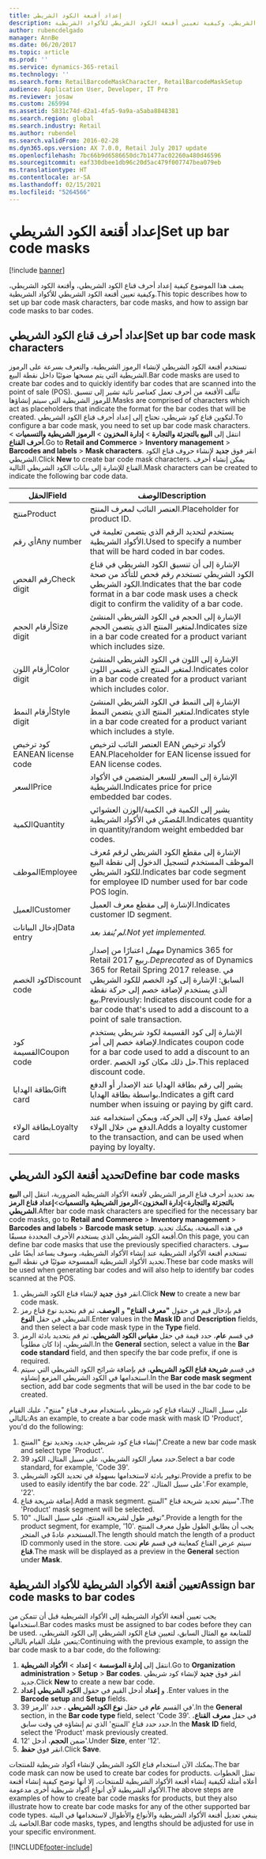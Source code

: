 ```yaml
---
title: إعداد أقنعة الكود الشريطي
description: يصف هذا الموضوع كيفية إعداد أحرف قناع الكود الشريطي، وأقنعة الكود الشريطي، وكيفية تعيين أقنعة الكود الشريطي للأكواد الشريطية.
author: rubencdelgado
manager: AnnBe
ms.date: 06/20/2017
ms.topic: article
ms.prod: ''
ms.service: dynamics-365-retail
ms.technology: ''
ms.search.form: RetailBarcodeMaskCharacter, RetailBarcodeMaskSetup
audience: Application User, Developer, IT Pro
ms.reviewer: josaw
ms.custom: 265994
ms.assetid: 5831c74d-d2a1-4fa5-9a9a-a5aba8848381
ms.search.region: global
ms.search.industry: Retail
ms.author: rubendel
ms.search.validFrom: 2016-02-28
ms.dyn365.ops.version: AX 7.0.0, Retail July 2017 update
ms.openlocfilehash: 7bc66b9d6586650dc7b1477ac02260a480d46596
ms.sourcegitcommit: eaf330dbee1db96c20d5ac479f007747bea079eb
ms.translationtype: HT
ms.contentlocale: ar-SA
ms.lasthandoff: 02/15/2021
ms.locfileid: "5264566"
---
```

# <a name="set-up-bar-code-masks"></a><span data-ttu-id="eba93-103">إعداد أقنعة الكود الشريطي</span><span class="sxs-lookup"><span data-stu-id="eba93-103">Set up bar code masks</span></span>

[!include [banner](includes/banner.md)]

<span data-ttu-id="eba93-104">يصف هذا الموضوع كيفية إعداد أحرف قناع الكود الشريطي، وأقنعة الكود الشريطي، وكيفية تعيين أقنعة الكود الشريطي للأكواد الشريطية.</span><span class="sxs-lookup"><span data-stu-id="eba93-104">This topic describes how to set up bar code mask characters, bar code masks, and how to assign bar code masks to bar codes.</span></span>

## <a name="set-up-bar-code-mask-characters"></a><span data-ttu-id="eba93-105">إعداد أحرف قناع الكود الشريطي</span><span class="sxs-lookup"><span data-stu-id="eba93-105">Set up bar code mask characters</span></span>

<span data-ttu-id="eba93-106">تستخدم أقنعة الكود الشريطي لإنشاء الرموز الشريطية، والتعرف بسرعة على الرموز الشريطية التي يتم مسحها ضوئيًا داخل نقطة البيع.</span><span class="sxs-lookup"><span data-stu-id="eba93-106">Bar code masks are used to create bar codes and to quickly identify bar codes that are scanned into the point of sale (POS).</span></span> <span data-ttu-id="eba93-107">تتآلف الأقنعة من أحرف تعمل كعناصر نائية تشير إلى تنسيق للرموز الشريطية التي سيتم إنشاؤها.</span><span class="sxs-lookup"><span data-stu-id="eba93-107">Masks are comprised of characters which act as placeholders that indicate the format for the bar codes that will be created.</span></span> <span data-ttu-id="eba93-108">لتكوين قناع كود شريطي، تحتاج إلى إعداد أحرف قناع الكود الشريطي.</span><span class="sxs-lookup"><span data-stu-id="eba93-108">To configure a bar code mask, you need to set up bar code mask characters.</span></span> <span data-ttu-id="eba93-109">انتقل إلى **البيع بالتجزئة والتجارة** &gt; **إدارة المخزون** &gt; **الرموز الشريطية والتسميات** &gt; **أحرف القناع**.</span><span class="sxs-lookup"><span data-stu-id="eba93-109">Go to **Retail and Commerce** &gt; **Inventory management** &gt; **Barcodes and labels** &gt; **Mask characters**.</span></span> <span data-ttu-id="eba93-110">انقر فوق **جديد** لإنشاء حروف قناع الكود الشريطي.</span><span class="sxs-lookup"><span data-stu-id="eba93-110">Click **New** to create bar code mask characters.</span></span> <span data-ttu-id="eba93-111">يمكن إنشاء أحرف القناع للإشارة إلى بيانات الكود الشريطي التالية.</span><span class="sxs-lookup"><span data-stu-id="eba93-111">Mask characters can be created to indicate the following bar code data.</span></span>

| <span data-ttu-id="eba93-112">الحقل</span><span class="sxs-lookup"><span data-stu-id="eba93-112">Field</span></span>            | <span data-ttu-id="eba93-113">‏‏الوصف</span><span class="sxs-lookup"><span data-stu-id="eba93-113">Description</span></span> |
|------------------|-------------|
| <span data-ttu-id="eba93-114">منتج</span><span class="sxs-lookup"><span data-stu-id="eba93-114">Product</span></span>          | <span data-ttu-id="eba93-115">العنصر النائب لمعرف المنتج.</span><span class="sxs-lookup"><span data-stu-id="eba93-115">Placeholder for product ID.</span></span> |
| <span data-ttu-id="eba93-116">أي رقم</span><span class="sxs-lookup"><span data-stu-id="eba93-116">Any number</span></span>       | <span data-ttu-id="eba93-117">يستخدم لتحديد الرقم الذي يتضمن تعليمة في الأكواد الشريطية.</span><span class="sxs-lookup"><span data-stu-id="eba93-117">Used to specify a number that will be hard coded in bar codes.</span></span> |
| <span data-ttu-id="eba93-118">رقم الفحص</span><span class="sxs-lookup"><span data-stu-id="eba93-118">Check digit</span></span>      | <span data-ttu-id="eba93-119">الإشارة إلى أن تنسيق الكود الشريطي في قناع الكود الشريطي تستخدم رقم فحص للتأكد من صحة الكود الشريطي.</span><span class="sxs-lookup"><span data-stu-id="eba93-119">Indicates that the bar code format in a bar code mask uses a check digit to confirm the validity of a bar code.</span></span> |
| <span data-ttu-id="eba93-120">أرقام الحجم</span><span class="sxs-lookup"><span data-stu-id="eba93-120">Size digit</span></span>       | <span data-ttu-id="eba93-121">الإشارة إلى الحجم في الكود الشريطي المنشئ لمتغير المنتج الذي يتضمن الحجم.</span><span class="sxs-lookup"><span data-stu-id="eba93-121">Indicates size in a bar code created for a product variant which includes size.</span></span> |
| <span data-ttu-id="eba93-122">أرقام اللون</span><span class="sxs-lookup"><span data-stu-id="eba93-122">Color digit</span></span>      | <span data-ttu-id="eba93-123">الإشارة إلى اللون في الكود الشريطي المنشئ لمتغير المنتج الذي يتضمن اللون.</span><span class="sxs-lookup"><span data-stu-id="eba93-123">Indicates color in a bar code created for a product variant which includes color.</span></span> |
| <span data-ttu-id="eba93-124">أرقام النمط</span><span class="sxs-lookup"><span data-stu-id="eba93-124">Style digit</span></span>      | <span data-ttu-id="eba93-125">الإشارة إلى النمط في الكود الشريطي المنشئ لمتغير المنتج الذي يتضمن النمط.</span><span class="sxs-lookup"><span data-stu-id="eba93-125">Indicates style in a bar code created for a product variant which includes a style.</span></span> |
| <span data-ttu-id="eba93-126">كود ترخيص EAN</span><span class="sxs-lookup"><span data-stu-id="eba93-126">EAN license code</span></span> | <span data-ttu-id="eba93-127">العنصر النائب لترخيص EAN لأكواد ترخيص EAN.</span><span class="sxs-lookup"><span data-stu-id="eba93-127">Placeholder for EAN license issued for EAN license codes.</span></span> |
| <span data-ttu-id="eba93-128">السعر</span><span class="sxs-lookup"><span data-stu-id="eba93-128">Price</span></span>            | <span data-ttu-id="eba93-129">الإشارة إلى السعر للسعر المتضمن في الأكواد الشريطية.</span><span class="sxs-lookup"><span data-stu-id="eba93-129">Indicates price for price embedded bar codes.</span></span> |
| <span data-ttu-id="eba93-130">الكمية</span><span class="sxs-lookup"><span data-stu-id="eba93-130">Quantity</span></span>         | <span data-ttu-id="eba93-131">يشير إلى الكمية في الكمية/الوزن العشوائي المُضمّن في الأكواد الشريطية.</span><span class="sxs-lookup"><span data-stu-id="eba93-131">Indicates quantity in quantity/random weight embedded bar codes.</span></span> |
| <span data-ttu-id="eba93-132">الموظف</span><span class="sxs-lookup"><span data-stu-id="eba93-132">Employee</span></span>         | <span data-ttu-id="eba93-133">الإشارة إلى مقطع الكود الشريطي لرقم مُعرف الموظف المستخدم لتسجيل الدخول إلى نقطة البيع للكود الشريطي.</span><span class="sxs-lookup"><span data-stu-id="eba93-133">Indicates bar code segment for employee ID number used for bar code POS login.</span></span> |
| <span data-ttu-id="eba93-134">العميل</span><span class="sxs-lookup"><span data-stu-id="eba93-134">Customer</span></span>         | <span data-ttu-id="eba93-135">الإشارة إلى مقطع معرف العميل.</span><span class="sxs-lookup"><span data-stu-id="eba93-135">Indicates customer ID segment.</span></span> |
| <span data-ttu-id="eba93-136">إدخال البيانات</span><span class="sxs-lookup"><span data-stu-id="eba93-136">Data entry</span></span>       | <span data-ttu-id="eba93-137">*لم يُنفذ بعد.*</span><span class="sxs-lookup"><span data-stu-id="eba93-137">*Not yet implemented.*</span></span> |
| <span data-ttu-id="eba93-138">كود الخصم</span><span class="sxs-lookup"><span data-stu-id="eba93-138">Discount code</span></span>    | <span data-ttu-id="eba93-139">*مهمل* اعتبارًا من إصدار Dynamics 365 for Retail ربيع 2017.</span><span class="sxs-lookup"><span data-stu-id="eba93-139">*Deprecated* as of Dynamics 365 for Retail Spring 2017 release.</span></span> <span data-ttu-id="eba93-140">في السابق: الإشارة إلى كود الخصم للكود الشريطي الذي يستخدم لإضافة خصم إلى حركة نقطة بيع.</span><span class="sxs-lookup"><span data-stu-id="eba93-140">Previously: Indicates discount code for a bar code that's used to add a discount to a point of sale transaction.</span></span> |
| <span data-ttu-id="eba93-141">كود القسيمة</span><span class="sxs-lookup"><span data-stu-id="eba93-141">Coupon code</span></span>      | <span data-ttu-id="eba93-142">الإشارة إلى كود القسيمة لكود شريطي يستخدم لإضافة خصم إلى أمر.</span><span class="sxs-lookup"><span data-stu-id="eba93-142">Indicates coupon code for a bar code used to add a discount to an order.</span></span> <span data-ttu-id="eba93-143">حل ذلك مكان كود الخصم.</span><span class="sxs-lookup"><span data-stu-id="eba93-143">This replaced discount code.</span></span> |
| <span data-ttu-id="eba93-144">بطاقة الهدايا</span><span class="sxs-lookup"><span data-stu-id="eba93-144">Gift card</span></span>        | <span data-ttu-id="eba93-145">يشير إلى رقم بطاقة الهدايا عند الإصدار أو الدفع بواسطة بطاقة الهدايا.</span><span class="sxs-lookup"><span data-stu-id="eba93-145">Indicates a gift card number when issuing or paying by gift card.</span></span> |
| <span data-ttu-id="eba93-146">بطاقة الولاء</span><span class="sxs-lookup"><span data-stu-id="eba93-146">Loyalty card</span></span>     | <span data-ttu-id="eba93-147">إضافة عميل ولاء إلى الحركة، ويمكن استخدامه عند الدفع من خلال الولاء.</span><span class="sxs-lookup"><span data-stu-id="eba93-147">Adds a loyalty customer to the transaction, and can be used when paying by loyalty.</span></span> |

## <a name="define-bar-code-masks"></a><span data-ttu-id="eba93-148">تحديد أقنعة الكود الشريطي</span><span class="sxs-lookup"><span data-stu-id="eba93-148">Define bar code masks</span></span>

<span data-ttu-id="eba93-149">بعد تحديد أحرف قناع الرمز الشريطي لأقنعة الأكواد الشريطية الضرورية، انتقل إلى **البيع بالتجزئة والتجارة**&gt;**إدارة المخزون**&gt;**الرموز الشريطية والتسميات**&gt;**إعداد قناع الرمز الشريطي**.</span><span class="sxs-lookup"><span data-stu-id="eba93-149">After bar code mask characters are specified for the necessary bar code masks, go to **Retail and Commerce** &gt; **Inventory management** &gt; **Barcodes and labels** &gt; **Barcode mask setup**.</span></span> <span data-ttu-id="eba93-150">في هذه الصفحة، يمكنك تحديد أقنعة الكود الشريطي الذي يستخدم الأحرف المحددة مسبقًا.</span><span class="sxs-lookup"><span data-stu-id="eba93-150">On this page, you can define bar code masks that use the previously specified characters.</span></span> <span data-ttu-id="eba93-151">سوف تستخدم أقنعة الأكواد الشريطية عند إنشاء الأكواد الشريطية، وسوف يساعد أيضًا على تحديد الأكواد الشريطية الممسوحة ضوئيًا في نقطة البيع.</span><span class="sxs-lookup"><span data-stu-id="eba93-151">These bar code masks will be used when generating bar codes and will also help to identify bar codes scanned at the POS.</span></span>

1. <span data-ttu-id="eba93-152">انقر فوق **جديد** لإنشاء قناع الكود الشريطي.</span><span class="sxs-lookup"><span data-stu-id="eba93-152">Click **New** to create a new bar code mask.</span></span>
2. <span data-ttu-id="eba93-153">قم بإدخال قيم في حقول **"معرف القناع"** و **الوصف**،  ثم قم بتحديد نوع قناع رمز الشريطي في حقل **النوع**.</span><span class="sxs-lookup"><span data-stu-id="eba93-153">Enter values in the **Mask ID** and **Description** fields, and then select a bar code mask type in the **Type** field.</span></span>
3. <span data-ttu-id="eba93-154">في قسم **عام**، حدد قيمة في حقل **مقياس الكود الشريطي**، ثم قم بتحديد بادئة الرمز الشريطي، إذا كان مطلوباً.</span><span class="sxs-lookup"><span data-stu-id="eba93-154">In the **General** section, select a value in the **Bar code standard** field, and then specify the bar code prefix, if one is required.</span></span>
4. <span data-ttu-id="eba93-155">في قسم **شريحة قناع الكود الشريطي**، قم بإضافة شرائح الكود الشريطي التي سيتم استخدامها في الكود الشريطي المزمع إنشاؤه.</span><span class="sxs-lookup"><span data-stu-id="eba93-155">In the **Bar code mask segment** section, add bar code segments that will be used in the bar code to be created.</span></span>

<span data-ttu-id="eba93-156">على سبيل المثال، لإنشاء قناع كود شريطي باستخدام معرف قناع "منتج"، عليك القيام بالتالي:</span><span class="sxs-lookup"><span data-stu-id="eba93-156">As an example, to create a bar code mask with mask ID 'Product', you'd do the following:</span></span>

1. <span data-ttu-id="eba93-157">إنشاء قناع كود شريطي جديد، وتحديد نوع "المنتج".</span><span class="sxs-lookup"><span data-stu-id="eba93-157">Create a new bar code mask and select type 'Product'.</span></span>
2. <span data-ttu-id="eba93-158">حدد معيار الكود الشريطي، على سبيل المثال، الكود 39.</span><span class="sxs-lookup"><span data-stu-id="eba93-158">Select a bar code standard, for example, 'Code 39'.</span></span>
3. <span data-ttu-id="eba93-159">توفير بادئة لاستخدامها بسهولة في تحديد الكود الشريطي.</span><span class="sxs-lookup"><span data-stu-id="eba93-159">Provide a prefix to be used to easily identify the bar code.</span></span> <span data-ttu-id="eba93-160">على سبيل المثال، '22'.</span><span class="sxs-lookup"><span data-stu-id="eba93-160">For example, '22'.</span></span>
4. <span data-ttu-id="eba93-161">إضافة شريحة قناع.</span><span class="sxs-lookup"><span data-stu-id="eba93-161">Add a mask segment.</span></span> <span data-ttu-id="eba93-162">سيتم تحديد شريحة قناع "المنتج".</span><span class="sxs-lookup"><span data-stu-id="eba93-162">The 'Product' mask segment will be selected.</span></span>
5. <span data-ttu-id="eba93-163">توفير طول لشريحة المنتج، على سبيل المثال، "10".</span><span class="sxs-lookup"><span data-stu-id="eba93-163">Provide a length for the product segment, for example, '10'.</span></span> <span data-ttu-id="eba93-164">يجب أن يطابق الطول طول معرف المنتج المستخدم عادةً في المتجر.</span><span class="sxs-lookup"><span data-stu-id="eba93-164">The length should match the length of a product ID commonly used in the store.</span></span> <span data-ttu-id="eba93-165">سيتم عرض القناع كمعاينة في قسم **عام** تحت **قناع**.</span><span class="sxs-lookup"><span data-stu-id="eba93-165">The mask will be displayed as a preview in the **General** section under **Mask**.</span></span>

## <a name="assign-bar-code-masks-to-bar-codes"></a><span data-ttu-id="eba93-166">تعيين أقنعة الأكواد الشريطية للأكواد الشريطية</span><span class="sxs-lookup"><span data-stu-id="eba93-166">Assign bar code masks to bar codes</span></span>

<span data-ttu-id="eba93-167">يجب تعيين أقنعة الأكواد الشريطية إلى الأكواد الشريطية قبل أن تتمكن من استخدامها.</span><span class="sxs-lookup"><span data-stu-id="eba93-167">Bar codes masks must be assigned to bar codes before they can be used.</span></span> <span data-ttu-id="eba93-168">للمتابعة مع المثال السابق، لتعيين قناع الكود الشريطي إلى الكود الشريطي، يتعين عليك القيام بالتالي:</span><span class="sxs-lookup"><span data-stu-id="eba93-168">Continuing with the previous example, to assign the bar code mask to a bar code, do the following:</span></span>

1. <span data-ttu-id="eba93-169">انتقل إلى **إدارة المؤسسة** &gt; **إعداد** &gt; **الأكواد الشريطية**.</span><span class="sxs-lookup"><span data-stu-id="eba93-169">Go to **Organization administration** &gt; **Setup** &gt; **Bar codes**.</span></span> <span data-ttu-id="eba93-170">انقر فوق **جديد** لإنشاء كود شريطي جديد.</span><span class="sxs-lookup"><span data-stu-id="eba93-170">Click **New** to create a new bar code.</span></span>
2. <span data-ttu-id="eba93-171">أدخل القيم في حقول **الكود الشريطي** **إعداد‏‎** و **إعداد‏‎** .</span><span class="sxs-lookup"><span data-stu-id="eba93-171">Enter values in the **Barcode** **setup** and **Setup** fields.</span></span>
3. <span data-ttu-id="eba93-172">في القسم **عام** في حقل **نوع الكود الشريطي** ، حدد 'الرمز 39'.</span><span class="sxs-lookup"><span data-stu-id="eba93-172">In the **General** section, in the **Bar code type** field, select 'Code 39'.</span></span> <span data-ttu-id="eba93-173">في حقل **معرف** **القناع**، حدد حدد قناع 'المنتج' الذي تم إنشاؤه في وقت سابق.</span><span class="sxs-lookup"><span data-stu-id="eba93-173">In the **Mask** **ID** field, select the 'Product' mask previously created.</span></span>
4. <span data-ttu-id="eba93-174">ضمن **الحجم**، أدخل '12'.</span><span class="sxs-lookup"><span data-stu-id="eba93-174">Under **Size**, enter '12'.</span></span>
5. <span data-ttu-id="eba93-175">انقر فوق **حفظ**.</span><span class="sxs-lookup"><span data-stu-id="eba93-175">Click **Save**.</span></span>

<span data-ttu-id="eba93-176">يمكنك الآن استخدام قناع الكود الشريطي لإنشاء أكواد شريطية للمنتجات.</span><span class="sxs-lookup"><span data-stu-id="eba93-176">The bar code mask can now be used to create bar codes for products.</span></span> <span data-ttu-id="eba93-177">تمثل الخطوات أعلاه أمثلة لكيفية إنشاء أقنعة الأكواد الشريطية للمنتجات، إلا أنها توضح كيفية إنشاء أقنعة الأكواد الشريطية لأي أنواع أكواد شريطية أخرى مدعومة.</span><span class="sxs-lookup"><span data-stu-id="eba93-177">The above steps are examples of how to create bar code masks for products, but they also illustrate how to create bar code masks for any of the other supported bar code types.</span></span> <span data-ttu-id="eba93-178">ينبغي تعديل أقنعة الأكواد الشريطية والأنواع والأطوال لاستخدامها في البيئة الخاصة بك.</span><span class="sxs-lookup"><span data-stu-id="eba93-178">Bar code masks, types, and lengths should be adjusted for use in your specific environment.</span></span>


[!INCLUDE[footer-include](../includes/footer-banner.md)]